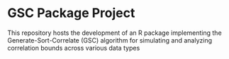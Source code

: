 # GSC Package Project



This repository hosts the development of an R package implementing the Generate-Sort-Correlate (GSC) algorithm for simulating and analyzing correlation bounds across various data types
